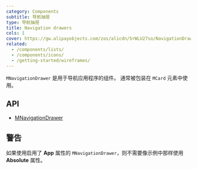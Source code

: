 ```yaml
---
category: Components
subtitle: 导航抽屉
type: 导航抽屉
title: Navigation drawers
cols: 1
cover: https://gw.alipayobjects.com/zos/alicdn/5rWLU27so/NavigationDrawer.svg
related:
  - /components/lists/
  - /components/icons/
  - /getting-started/wireframes/
---
```


`MNavigationDrawer` 是用于导航应用程序的组件。 通常被包装在 `MCard` 元素中使用。

## API

- [MNavigationDrawer](/docs/api/MNavigationDrawer)

## 警告

<!--alert:error-->
如果使用启用了 **App** 属性的 `MNavigationDrawer`，则不需要像示例中那样使用 **Absolute** 属性。
<!--/alert:error-->